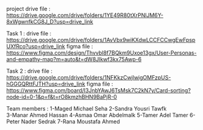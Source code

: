 project drive file : https://drive.google.com/drive/folders/1YE49R80tXrPNlJM6Y-8xWgwnfkCG8J_D?usp=drive_link

Task 1 : 
drive file : https://drive.google.com/drive/folders/1AvVbx9wiKXdwLCCFCCwgEwFpspUXfRco?usp=drive_link
figma file : https://www.figma.com/design/Thvvbl8f7BQkm9Uxoe13gx/User-Personas-and-empathy-map?m=auto&t=dW8Jlkwf3kx75Awp-6

Task 2 : 
drive file : https://drive.google.com/drive/folders/1NFKkzCwjlwigOMFzpUS-hGGGQRttFJTH?usp=drive_link
figma file : https://www.figma.com/board/I3JnbYAwJ6TsMsk7C2kN7y/Card-sorting?node-id=0-1&p=f&t=rO8kmzhBHN9BaPjR-0


Team members : 
1-Maged Michael Seha
2-Sandra Yousri Tawfk  
3-Manar Ahmed Hassan
4-Asmaa Omar Abdelmalk
5-Tamer Adel Tamer
6-Peter Nader Sedrak
7-Rana Moustafa Ahmed
